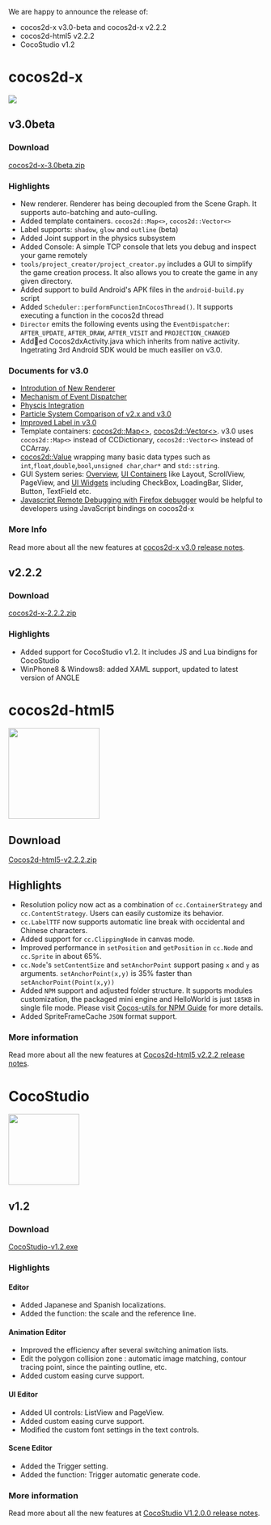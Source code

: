 We are happy to announce the release of:

* cocos2d-x v3.0-beta and cocos2d-x v2.2.2
* cocos2d-html5 v2.2.2
* CocoStudio v1.2


# cocos2d-x #

<img src="https://lh3.googleusercontent.com/-glwwzmFyUmk/UQgPnlx40uI/AAAAAAAArzg/WPRW10kkecM/s800/cocos2d-x-logo.png">

## v3.0beta ##

### Download ###

[cocos2d-x-3.0beta.zip](http://cdn.cocos2d-x.org/cocos2d-x-3.0beta.zip)

### Highlights ###

* New renderer. Renderer has being decoupled from the Scene Graph. It supports auto-batching and auto-culling.
* Added template containers. `cocos2d::Map<>`, `cocos2d::Vector<>`
* Label supports: `shadow`, `glow` and `outline` (beta)
* Added Joint support in the physics subsystem
* Added Console: A simple TCP console that lets you debug and inspect your game remotely
* `tools/project_creator/project_creator.py` includes a GUI to simplify the game creation process. It also allows you to create the game in any given directory.
* Added support to build Android's APK files in the `android-build.py` script
* Added `Scheduler::performFunctionInCocosThread()`. It supports executing a function in the cocos2d thread
* `Director` emits the following events using the `EventDispatcher`: `AFTER_UPDATE`, `AFTER_DRAW`, `AFTER_VISIT` and `PROJECTION_CHANGED`
* Added Cocos2dxActivity.java which inherits from native activity. Ingetrating 3rd Android SDK would be much easilier on v3.0.

### Documents for v3.0 ###
* [Introdution of New Renderer](../manual/framework/native/renderer/en.md)
* [Mechanism of Event Dispatcher](../manual/framework/native/input/event_dispatcher/en.md)
* [Physcis Integration](../manual/framework/native/physics/physics_integration/en.md)
* [Particle System Comparison of v2.x and v3.0](../manual/framework/native/graphic/particle/v3/en.md)
* [Improved Label in v3.0](../manual/framework/native/gui/label/v3/en.md)
* Template containers: [cocos2d::Map<>](../manual/framework/native/data_structure/v3/map/en.md), [cocos2d::Vector<>](../manual/framework/native/data_structure/v3/vector/en.md). v3.0 uses `cocos2d::Map<>` instead of CCDictionary, `cocos2d::Vector<>` instead of CCArray.
* [cocos2d::Value](../manual/framework/native/data_structure/v3/value/en.md) wrapping many basic data types such as `int`,`float`,`double`,`bool`,`unsigned char`,`char*` and `std::string`.
* GUI System series: [Overview](../manual/framework/native/gui/overview/en.md), [UI Containers](../manual/framework/native/gui/container/en.md) like Layout, ScrollView, PageView, and [UI Widgets](../manual/framework/native/gui/widget/en.md) including  CheckBox, LoadingBar, Slider, Button, TextField etc.
* [Javascript Remote Debugging with Firefox debugger](../manual/framework/native/scripting/javascript/js_remote_debugger/en.md) would be helpful to developers using JavaScript bindings on cocos2d-x

### More Info ###

Read more about all the new features at [cocos2d-x v3.0 release notes](http://www.cocos2d-x.org/projects/cocos2d-x/wiki/Release_Node_v300).


## v2.2.2 ##

### Download ###

[cocos2d-x-2.2.2.zip](http://cdn.cocos2d-x.org/cocos2d-x-2.2.2.zip)

### Highlights ###

* Added support for CocoStudio v1.2. It includes JS and Lua bindigns for CocoStudio
* WinPhone8 & Windows8: added XAML support, updated to latest version of ANGLE

# cocos2d-html5 #

<img src="http://www.cocos2d-x.org/attachments/download/1508" height=180>

## Download

[Cocos2d-html5-v2.2.2.zip](http://cdn.cocos2d-x.org/Cocos2d-html5-v2.2.2.zip)

## Highlights


* Resolution policy now act as a combination of `cc.ContainerStrategy` and `cc.ContentStrategy`. Users can easily customize its behavior.
* `cc.LabelTTF` now supports automatic line break with occidental and Chinese characters.
* Added support for `cc.ClippingNode` in canvas mode.
* Improved performance in `setPosition` and `getPosition` in `cc.Node` and `cc.Sprite` in about 65%.
* `cc.Node`'s `setContentSize` and `setAnchorPoint` support pasing `x` and `y` as arguments. `setAnchorPoint(x,y)` is 35% faster than `setAnchorPoint(Point(x,y))`
* Added `NPM` support and adjusted folder structure. It supports modules customization, the packaged mini engine and HelloWorld is just `185KB` in single file mode. Please visit [Cocos-utils for NPM Guide](../manual/framework/html5/cocos_utils/en.md) for more details.
* Added SpriteFrameCache `JSON` format support.


### More information ###

Read more about all the new features at [Cocos2d-html5 v2.2.2 release notes](http://www.cocos2d-x.org/projects/cocos2d-x/wiki/Release_Notes_for_Cocos2d-html5_v222).

# CocoStudio #

<img src="http://upyun.cocimg.com/CocoStudio/Img/CocoStudio-Name-Logo.png" width=140>

## v1.2 ##

### Download ###

[CocoStudio-v1.2.exe](http://126.am/COCOSTUDIO1200FULL)

### Highlights ###

#### Editor ####
 * Added Japanese and Spanish localizations.
 * Added the function: the scale and the reference line.

#### Animation Editor ####
 * Improved the efficiency after several switching animation lists.
 * Edit the polygon collision zone : automatic image matching, contour tracing point, since the painting outline, etc.
 * Added custom easing curve support.
 
#### UI Editor ####
 * Added UI controls: ListView and PageView.
 * Added custom easing curve support.
 * Modified the custom font settings in the text controls.

#### Scene Editor ####
 * Added the Trigger setting.
 * Added the function: Trigger automatic generate code.


### More information ###

Read more about all the new features at [CocoStudio V1.2.0.0 release notes](http://www.cocos2d-x.org/wiki/CocoStudio).

